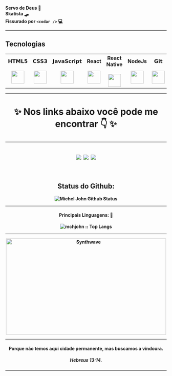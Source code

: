 <b /> Servo de Deus 🛐
<br />
<b /> Skatista 🛹
<br />
<b /> Fissurado por `<codar />` 💻

<hr/>

## Tecnologias

<table>
  <tbody>
    <tr>
      <td width="5%" align="center">
        <span>𝗛𝗧𝗠𝗟𝟱</span><br><br>
        <img height="40px" src="https://cdn.svgporn.com/logos/html-5.svg">
      </td>
      <td width="5%" align="center">
        <span>𝗖𝗦𝗦𝟯</span><br><br>
        <img height="40px" src="https://cdn.svgporn.com/logos/css-3.svg">
      </td>
      <td width="5%" align="center">
        <span>𝗝𝗮𝘃𝗮𝗦𝗰𝗿𝗶𝗽𝘁</span><br><br>
        <img height="40px" src="https://cdn.svgporn.com/logos/javascript.svg">
      </td>
      <td width="5%" align="center">
        <span><strong>React</strong>
        </span><br><br>
        <img height="40px" src="https://cdn4.iconfinder.com/data/icons/logos-3/600/React.js_logo-512.png">
      </td>
      <td width="12%" align="center">
        <span><strong>React Native</strong>
        </span><br><br>
        <img height="40px" src="https://cdn4.iconfinder.com/data/icons/logos-3/600/React.js_logo-512.png">
      </td>
      <td width="5%" align="center">
        <span><strong>NodeJs</strong>
        </span><br><br>
        <img height="40px" src="https://cdn.svgporn.com/logos/nodejs.svg">
      </td>
      <td width="5%" align="center">
        <span>𝗚𝗶𝘁</span><br><br>
        <img height="40px" src="https://cdn.svgporn.com/logos/git-icon.svg">
      </td>
      <td width="5%" align="center">
        <span><strong>Typescript</strong></span><br><br>
        <img height="40px" src="https://cdn.svgporn.com/logos/typescript.svg">
      </td>
      <td width="5%" align="center">
        <span><strong>Kotlin</strong></span><br><br>
        <img height="40px" src="https://cdn.svgporn.com/logos/kotlin.svg">
      </td>
    </tr>
  </tbody>
</table>
<hr>

<h1 align="center">
✨ Nos links abaixo você pode me encontrar 👇 ✨
  
  <!-- https://img.shields.io/badge/Linkedin-Michel John-blue&?style=social&logo=linkedin -->

  <!-- https://img.shields.io/badge/Github-Michel John%20Patel-black&?style=social&logo=Github -->

<div align="center">
  <hr>
<a href = "mailto:michel.john@hotmail.com"><img src="https://img.shields.io/badge/-OutLook-%230077B5?style=for-the-badge&logo=Microsoft Outlook&logoColor=white" target="_blank"></a>
<a href="https://www.linkedin.com/in/micheljohn/" target="_blank"><img src="https://img.shields.io/badge/-LinkedIn-%230077B5?style=for-the-badge&logo=linkedin&logoColor=white" target="_blank"></a> 
<a href="https://mchjohn.github.io/mchljohn/" target="_blank"><img src="https://img.shields.io/badge/-Portfólio-%231E1E26?style=for-the-badge&logo=dev.to&logoColor=white" target="_blank"></a>
</div>
  
  <br/>
  <h2 align="center">Status do Github:</h2>
</p>
</h1>

<div align = "center">

![Michel John Github Status](https://github-readme-stats.vercel.app/api?username=mchjohn&show_icons=true&title_color=3793c4&icon_color=ffbb00&text_color=ffffff&bg_color=000000)
<hr>

</div>

<h4 align="center">Principais Linguagens: 👅</h4>

<p align="center"><img src="https://github-readme-stats.vercel.app/api/top-langs/?username=mchjohn&langs_count=10&theme=tokyonight&layout=compact" alt="mchjohn :: Top Langs" /></p>

<hr>

<p align="center"><img src="https://media.giphy.com/media/3o6gb1aobEPT16jeIU/source.gif" alt="Synthwave" height="300" width="500"></p>

<hr>

<h4 align="center">
	Porque não temos aqui cidade permanente, mas buscamos a vindoura.
</h4>
<h5 align="center">
	Hebreus 13:14.
</h5>

<hr>
